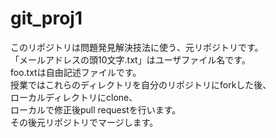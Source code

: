 # git_proj1
このリポジトリは問題発見解決技法に使う、元リポジトリです。  
「メールアドレスの頭10文字.txt」はユーザファイル名です。  
foo.txtは自由記述ファイルです。  
授業ではこれらのディレクトリを自分のリポジトリにforkした後、   
ローカルディレクトリにclone、  
ローカルで修正後pull requestを行います。  
その後元リポジトリでマージします。
